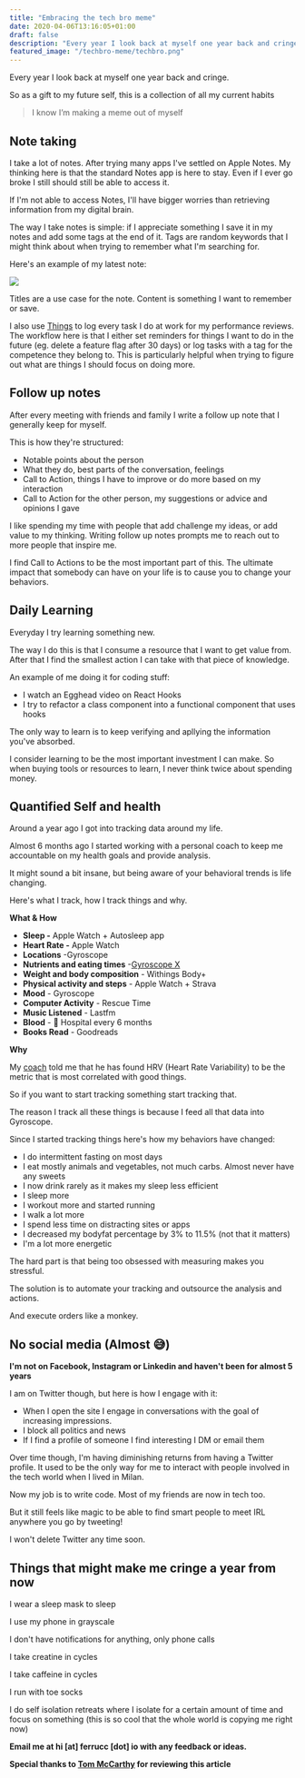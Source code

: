 ```yaml
---
title: "Embracing the tech bro meme"
date: 2020-04-06T13:16:05+01:00
draft: false
description: "Every year I look back at myself one year back and cringe. So as a gift to my future self, this is a collection of what are all my current habits"
featured_image: "/techbro-meme/techbro.png"
---
```


Every year I look back at myself one year back and cringe.

So as a gift to my future self, this is a collection of all my current habits

> I know I’m making a meme out of myself

## **Note taking**

I take a lot of notes. After trying many apps I've settled on Apple Notes. My thinking here is that the standard Notes app is here to stay. Even if I ever go broke I still should still be able to access it.

If I'm not able to access Notes, I'll have bigger worries than retrieving information from my digital brain.

The way I take notes is simple: if I appreciate something I save it in my notes and add some tags at the end of it. Tags are random keywords that I might think about when trying to remember what I'm searching for.

Here's an example of my latest note:

![](/techbro-meme/note.jpg)

Titles are a use case for the note. Content is something I want to remember or save.

I also use [Things](https://culturedcode.com/things/) to log every task I do at work for my performance reviews. The workflow here is that I either set reminders for things I want to do in the future (eg. delete a feature flag after 30 days) or log tasks with a tag for the competence they belong to. This is particularly helpful when trying to figure out what are things I should focus on doing more.

## **Follow up notes**

After every meeting with friends and family I write a follow up note that I generally keep for myself.

This is how they're structured:

*   Notable points about the person
*   What they do, best parts of the conversation, feelings
*   Call to Action, things I have to improve or do more based on my interaction
*   Call to Action for the other person, my suggestions or advice and opinions I gave

I like spending my time with people that add challenge my ideas, or add value to my thinking. Writing follow up notes prompts me to reach out to more people that inspire me.


I find Call to Actions to be the most important part of this. The ultimate impact that somebody can have on your life is to cause you to change your behaviors.

## **Daily Learning**

Everyday I try learning something new.

The way I do this is that I consume a resource that I want to get value from. After that I find the smallest action I can take with that piece of knowledge.

An example of me doing it for coding stuff:

*   I watch an Egghead video on React Hooks
*   I try to refactor a class component into a functional component that uses hooks

The only way to learn is to keep verifying and apllying the information you've absorbed.

I consider learning to be the most important investment I can make. So when buying tools or resources to learn, I never think twice about spending money.

## Quantified Self and health

Around a year ago I got into tracking data around my life.

Almost 6 months ago I started working with a personal coach to keep me accountable on my health goals and provide analysis.

It might sound a bit insane, but being aware of your behavioral trends is life changing.

Here's what I track, how I track things and why.

**What & How**

*   **Sleep -** Apple Watch + Autosleep app
*   **Heart Rate -** Apple Watch
*   **Locations** -Gyroscope
*   **Nutrients and eating times** -[Gyroscope X](https://gyrosco.pe/x/preview/)
*   **Weight and body composition** - Withings Body+
*   **Physical activity and steps** - Apple Watch + Strava
*   **Mood** - Gyroscope
*   **Computer Activity** - Rescue Time
*   **Music Listened** - Lastfm
*   **Blood** - 🏥 Hospital every 6 months
*   **Books Read** - Goodreads

**Why**

My [coach](https://twitter.com/aprilzero) told me that he has found HRV (Heart Rate Variability) to be the metric that is most correlated with good things.

So if you want to start tracking something start tracking that.

The reason I track all these things is because I feed all that data into Gyroscope.

Since I started tracking things here's how my behaviors have changed:

*   I do intermittent fasting on most days
*   I eat mostly animals and vegetables, not much carbs. Almost never have any sweets
*   I now drink rarely as it makes my sleep less efficient
*   I sleep more
*   I workout more and started running
*   I walk a lot more
*   I spend less time on distracting sites or apps
*   I decreased my bodyfat percentage by 3% to 11.5% (not that it matters)
*   I'm a lot more energetic

The hard part is that being too obsessed with measuring makes you stressful.

The solution is to automate your tracking and outsource the analysis and actions.

And execute orders like a monkey.

## **No social media (Almost 😅)**

**I'm not on Facebook, Instagram or Linkedin and haven't been for almost 5 years**

I am on Twitter though, but here is how I engage with it:

*   When I open the site I engage in conversations with the goal of increasing impressions.
*   I block all politics and news
*   If I find a profile of someone I find interesting I DM or email them

Over time though, I'm having diminishing returns from having a Twitter profile. It used to be the only way for me to interact with people involved in the tech world when I lived in Milan.

Now my job is to write code. Most of my friends are now in tech too.

But it still feels like magic to be able to find smart people to meet IRL anywhere you go by tweeting!

I won't delete Twitter any time soon.

## Things that might make me cringe a year from now

I wear a sleep mask to sleep

I use my phone in grayscale

I don't have notifications for anything, only phone calls

I take creatine in cycles

I take caffeine in cycles

I run with toe socks

I do self isolation retreats where I isolate for a certain amount of time and focus on something (this is so cool that the whole world is copying me right now)

**Email me at hi [at] ferrucc [dot] io with any feedback or ideas.**

**Special thanks to [Tom McCarthy](https://twitter.com/fusorfusion) for reviewing this article**